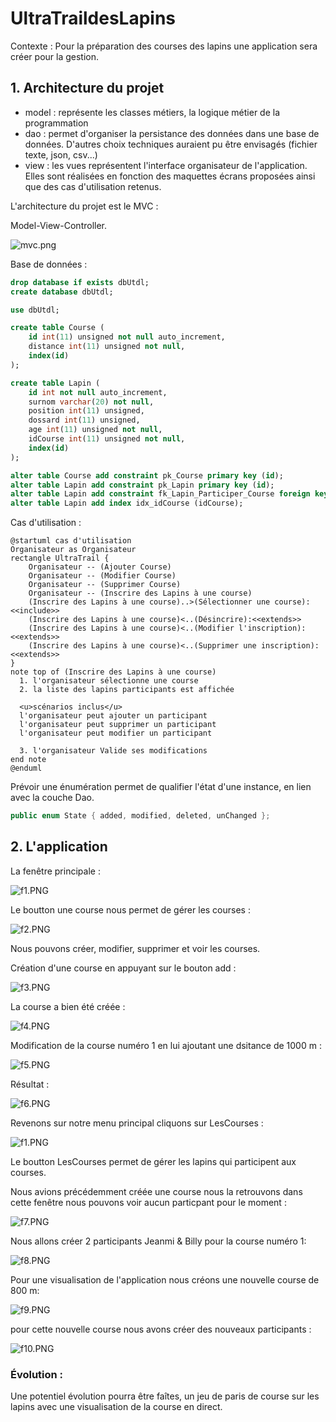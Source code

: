 # UltraTraildesLapins 

Contexte : Pour la préparation des courses des lapins une application sera créer pour la gestion. 
## 1. Architecture du projet

* model : représente les classes métiers, la logique métier de la programmation
* dao : permet d'organiser la persistance des données dans une base de données. D'autres
choix techniques auraient pu être envisagés (fichier texte, json, csv...)
* view : les vues représentent l'interface organisateur de l'application. Elles sont réalisées
en fonction des maquettes écrans proposées ainsi que des cas d'utilisation retenus.

L'architecture du projet est le MVC :

Model-View-Controller.

![mvc.png](img/mvc.png)

Base de données :

```Sql
drop database if exists dbUtdl;
create database dbUtdl;

use dbUtdl;

create table Course (
    id int(11) unsigned not null auto_increment,
    distance int(11) unsigned not null,
    index(id)  
);

create table Lapin (
    id int not null auto_increment,
    surnom varchar(20) not null,
    position int(11) unsigned,
    dossard int(11) unsigned,
    age int(11) unsigned not null,
    idCourse int(11) unsigned not null,
    index(id)
);

alter table Course add constraint pk_Course primary key (id);
alter table Lapin add constraint pk_Lapin primary key (id);
alter table Lapin add constraint fk_Lapin_Participer_Course foreign key (idCourse) references Course(id);
alter table Lapin add index idx_idCourse (idCourse);

```

Cas d'utilisation :


```plantuml
@startuml cas d'utilisation
Organisateur as Organisateur
rectangle UltraTrail {
    Organisateur -- (Ajouter Course)
    Organisateur -- (Modifier Course)
    Organisateur -- (Supprimer Course)
    Organisateur -- (Inscrire des Lapins à une course)
    (Inscrire des Lapins à une course)..>(Sélectionner une course):<<include>>
    (Inscrire des Lapins à une course)<..(Désincrire):<<extends>>
    (Inscrire des Lapins à une course)<..(Modifier l'inscription):<<extends>>
    (Inscrire des Lapins à une course)<..(Supprimer une inscription):<<extends>>    
}
note top of (Inscrire des Lapins à une course)
  1. l'organisateur sélectionne une course
  2. la liste des lapins participants est affichée
  
  <u>scénarios inclus</u>
  l'organisateur peut ajouter un participant
  l'organisateur peut supprimer un participant
  l'organisateur peut modifier un participant
  
  3. l'organisateur Valide ses modifications
end note
@enduml
```




Prévoir une énumération permet de qualifier l'état d'une instance, en lien avec la couche Dao.

```csharp
public enum State { added, modified, deleted, unChanged };
```

## 2. L'application

La fenêtre principale : 

![f1.PNG](img/f1.PNG)

Le boutton une course nous permet de gérer les courses :

![f2.PNG](img/f2.PNG)

Nous pouvons créer, modifier, supprimer et voir les courses.

Création d'une course en appuyant sur le bouton add :

![f3.PNG](img/f3.PNG)

La course a bien été créée :

![f4.PNG](img/f4.PNG)

Modification de la course numéro 1 en lui ajoutant une dsitance de 1000 m :

![f5.PNG](img/f5.PNG)

Résultat :

![f6.PNG](img/f6.PNG)

Revenons sur notre menu principal cliquons sur LesCourses :

![f1.PNG](img/f1.PNG)

Le boutton LesCourses permet de gérer les lapins qui participent aux courses.

Nous avions précédemment créée une course nous la retrouvons dans cette fenêtre nous pouvons voir aucun particpant pour le moment :


![f7.PNG](img/f7.PNG)

Nous allons créer 2 participants Jeanmi & Billy pour la course numéro 1:

![f8.PNG](img/f8.PNG)

Pour une visualisation de l'application nous créons une nouvelle course de 800 m:

![f9.PNG](img/f9.PNG)

pour cette nouvelle course nous avons créer des nouveaux participants :

![f10.PNG](img/f10.PNG)

### Évolution :

Une potentiel évolution pourra être faîtes, un jeu de paris de course sur les lapins avec une visualisation de la course en direct.

